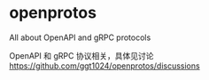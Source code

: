 # openprotos

All about OpenAPI and gRPC protocols

OpenAPI 和 gRPC 协议相关，具体见讨论 https://github.com/ggt1024/openprotos/discussions
